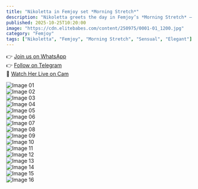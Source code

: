 ```yaml
---
title: "Nikoletta in Femjoy set *Morning Stretch*"
description: "Nikoletta greets the day in Femjoy’s *Morning Stretch* — soft light, natural beauty, and the quiet allure of her morning glow."
published: 2025-10-25T10:20:00
image: "https://cdn.elitebabes.com/content/250975/0001-01_1200.jpg"
category: "Femjoy"
tags: ["Nikoletta", "Femjoy", "Morning Stretch", "Sensual", "Elegant"]
---
```


👉 [Join us on WhatsApp](https://redirecting-kappa.vercel.app/)  
👉 [Follow on Telegram](https://t.me/xxx_pulse)  
🔞 [Watch Her Live on Cam](https://redirecting-kappa.vercel.app/)  

![Image 01](https://cdn.elitebabes.com/content/250975/0001-01_1200.jpg)  
![Image 02](https://cdn.elitebabes.com/content/250975/0001-02_1200.jpg)  
![Image 03](https://cdn.elitebabes.com/content/250975/0001-03_1200.jpg)  
![Image 04](https://cdn.elitebabes.com/content/250975/0001-04_1200.jpg)  
![Image 05](https://cdn.elitebabes.com/content/250975/0001-05_1200.jpg)  
![Image 06](https://cdn.elitebabes.com/content/250975/0001-06_1200.jpg)  
![Image 07](https://cdn.elitebabes.com/content/250975/0001-07_1200.jpg)  
![Image 08](https://cdn.elitebabes.com/content/250975/0001-08_1200.jpg)  
![Image 09](https://cdn.elitebabes.com/content/250975/0001-09_1200.jpg)  
![Image 10](https://cdn.elitebabes.com/content/250975/0001-10_1200.jpg)  
![Image 11](https://cdn.elitebabes.com/content/250975/0001-11_1200.jpg)  
![Image 12](https://cdn.elitebabes.com/content/250975/0001-12_1200.jpg)  
![Image 13](https://cdn.elitebabes.com/content/250975/0001-13_1200.jpg)  
![Image 14](https://cdn.elitebabes.com/content/250975/0001-14_1200.jpg)  
![Image 15](https://cdn.elitebabes.com/content/250975/0001-15_1200.jpg)  
![Image 16](https://cdn.elitebabes.com/content/250975/0001-16_1200.jpg)